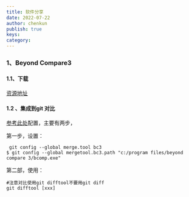 ```yaml
---
title: 软件分享
date: 2022-07-22
author: chenkun
publish: true
keys:
category:
---
```


### 1、Beyond Compare3

#### 1.1、下载

[资源地址](https://afatpig.oss-cn-chengdu.aliyuncs.com/software/beyond_compare3.zip)

#### 1.2 、集成到git 对比

[参考此处](https://www.cnblogs.com/ayseeing/p/4268729.html)配置，主要有两步，

第一步，设置：

```shell
 git config --global merge.tool bc3
$ git config --global mergetool.bc3.path "c:/program files/beyond compare 3/bcomp.exe"
```

第二部，使用：

```shell
#注意对比使用git difftool不要用git diff
git difftool [xxx]
```

